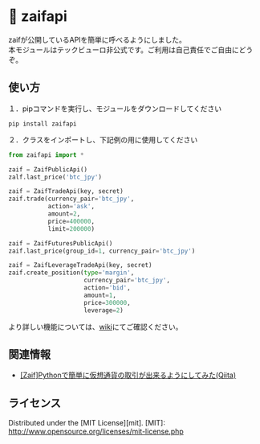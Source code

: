 :snake: zaifapi
======================
zaifが公開しているAPIを簡単に呼べるようにしました。  
本モジュールはテックビューロ非公式です。ご利用は自己責任でご自由にどうぞ。

使い方
------
１．pipコマンドを実行し、モジュールをダウンロードしてください

    pip install zaifapi

２．クラスをインポートし、下記例の用に使用してください

```python
from zaifapi import *

zaif = ZaifPublicApi()
zalf.last_price('btc_jpy')

zaif = ZaifTradeApi(key, secret)
zaif.trade(currency_pair='btc_jpy',
           action='ask',
           amount=2,
           price=400000,
           limit=200000)

zaif = ZaifFuturesPublicApi()
zaif.last_price(group_id=1, currency_pair='btc_jpy')

zaif = ZaifLeverageTradeApi(key, secret)
zaif.create_position(type='margin',
                     currency_pair='btc_jpy',
                     action='bid',
                     amount=1,
                     price=300000,
                     leverage=2)
```
    
より詳しい機能については、[wiki](https://github.com/techbureau/zaifapi/wiki)にてご確認ください。


関連情報
--------
* [[Zaif]Pythonで簡単に仮想通貨の取引が出来るようにしてみた(Qiita)](http://qiita.com/Akira-Taniguchi/items/e52930c881adc6ecfe07)
 
ライセンス
----------
Distributed under the [MIT License][mit].
[MIT]: http://www.opensource.org/licenses/mit-license.php
